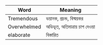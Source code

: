 
| Word        | Meaning                      |
| ----------- | ---------------------------- |
| Tremendous  | ভয়ানক, প্রচন্ড, বিস্ময়কর   |
| Overwhelmed | অভিভূত, অতিমাত্রায় চাপ দেওয়া |
| elaborate   | বিস্তারিত                    |

